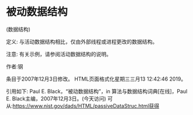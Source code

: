 # 被动数据结构


(数据结构)



定义:
与活动数据结构相比，仅由外部线程或进程更改的数据结构。



注意:
有关示例，请参阅活动数据结构的说明。


作者:钢







条目于2007年12月3日修改。
HTML页面格式化星期三三月13 12:42:46 2019。



引用如下:
Paul E. Black，“被动数据结构”，in
算法与数据结构词典[在线]，Paul E. Black主编，2007年12月3日。(今天访问)
可从:https://www.nist.gov/dads/HTML/passiveDataStruc.html获得